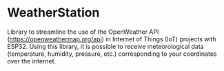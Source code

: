 # WeatherStation
 
Library to streamline the use of the OpenWeather API (https://openweathermap.org/api) in Internet of Things (IoT) projects with ESP32. Using this library, it is possible to receive meteorological data (temperature, humidity, pressure, etc.) corresponding to your coordinates over the internet.